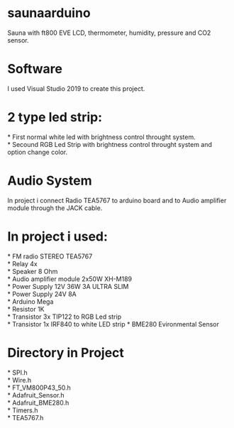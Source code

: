 # saunaarduino
Sauna with ft800 EVE LCD, thermometer, humidity, pressure and CO2 sensor. 
<h1>Software</h1>
I used Visual Studio 2019 to create this project.
<h1>2 type led strip: </h1>
* First normal white led with brightness control throught system. <br>
* Secound RGB Led Strip with brightness control throught system and option change color.
<h1>Audio System</h1>
In project i connect Radio TEA5767 to arduino board and to Audio amplifier module through the JACK cable.
<h1>In project i used:</h1>
* FM radio STEREO TEA5767<br>
* Relay 4x<br>
* Speaker 8 Ohm<br>
* Audio amplifier module 2x50W XH-M189<br>
* Power Supply 12V 36W 3A ULTRA SLIM<br>
* Power Supply 24V 8A<br>
* Arduino Mega<br>
* Resistor 1K<br>
* Transistor 3x TIP122 to RGB Led strip<br>
* Transistor 1x IRF840 to white LED strip
* BME280 Evironmental Sensor
<h1>Directory in Project</h1>
* SPI.h<br>
* Wire.h<br>
* FT_VM800P43_50.h<br>
* Adafruit_Sensor.h<br>
* Adafruit_BME280.h<br>
* Timers.h<br>
* TEA5767.h
